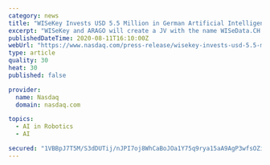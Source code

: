 ```yaml
---
category: news
title: "WISeKey Invests USD 5.5 Million in German Artificial Intelligence Leader ARAGO for 5% Stake; Integrates AI Technology into its IoT Platform"
excerpt: "WISeKey and ARAGO will create a JV with the name WISeData.CH and will license their respective technologies to the JV. WISeData.CH JV will integrate ARAGO and WISeKey technologies to develop solutions that help clients drastically accelerate digital transformation in any industrial process though immediately integrating IoT and AI to secure"
publishedDateTime: 2020-08-11T16:10:00Z
webUrl: "https://www.nasdaq.com/press-release/wisekey-invests-usd-5.5-million-in-german-artificial-intelligence-leader-arago-for-5"
type: article
quality: 30
heat: 30
published: false

provider:
  name: Nasdaq
  domain: nasdaq.com

topics:
  - AI in Robotics
  - AI

secured: "1VBBpJ7T5M/S3dDUTij/nJPI7oj8WhCaBoJOa1Y75q9rya15aA9AgP3wfsOZiRoq7eMi42ZWu2Ev9rcsu0QAlEaDT8Xhj/Jxj5ZougiXBC6+4GsrzHkWbMluZDEDBBymsq5mMy+B4p+P/D5L9VIP6Qhy1k3K4bMvLdoj2k9UM7UysogcsmHiiZbdtoLfqJgUnrJJLZsoS/0alJ7q+fwn2llO06fVwaWjYHY8bf8PvU6OALzxSOpyi4R8oUo0yD/NUfmgaTelfwXsVOcWHCYOqfLujDe0h4mxC+Bsgf0AAOFeg3yVv0lmqjgMWexXdFl/hD8+QKDfU8PTXUgbz2UXPA==;DAlqhPL1OD35rTsQHNeqNw=="
---
```


